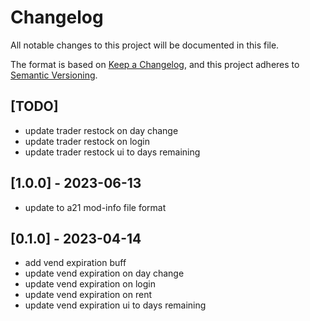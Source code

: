 # Changelog

All notable changes to this project will be documented in this file.

The format is based on [Keep a Changelog](https://keepachangelog.com/en/1.0.0/),
and this project adheres to [Semantic Versioning](https://semver.org/spec/v2.0.0.html).

## [TODO]

- update trader restock on day change
- update trader restock on login
- update trader restock ui to days remaining

## [1.0.0] - 2023-06-13

- update to a21 mod-info file format

## [0.1.0] - 2023-04-14

- add vend expiration buff
- update vend expiration on day change
- update vend expiration on login
- update vend expiration on rent
- update vend expiration ui to days remaining
